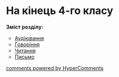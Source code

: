 <div id="hypercomments_widget" class="js-hypercomments-widget invisible"></div>

# На кінець 4-го класу

<p><b>Зміст розділу:</b></p>
<ul type="circle">
<li><a href="https://edera.gitbooks.io/ed-era-book-mon-english/content/4/audiyuvannya.html">Аудіювання</a></li>
<li><a href="https://edera.gitbooks.io/ed-era-book-mon-english/content/4/govorinnya.html">Говоріння</a></li>
<li><a href="https://edera.gitbooks.io/ed-era-book-mon-english/content/4/chitannya.html">Читання</a></li>
<li><a href="https://edera.gitbooks.io/ed-era-book-mon-english/content/4/pysmo.html">Письмо</a></li>
</ul>

<div class="js-hypercomments-container">
    <a href="http://hypercomments.com" class="hc-link" title="comments widget">comments powered by HyperComments</a>
</div>